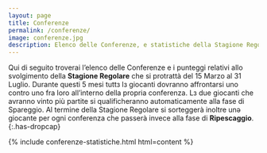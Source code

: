 ```yaml
---
layout: page
title: Conferenze
permalink: /conferenze/
image: conferenze.jpg
description: Elenco delle Conferenze, e statistiche della Stagione Regolare.
---
```

<!--Qui di seguito troverai l’elenco delle Conferenze che si stanno formando su varie province del paese. Ti ricordiamo che una conferenza è composta da un **minimo di 8 Giocanti** ed un **massimo di 12**. Non esiste invece un limite al numero di conferenze che si possono formare sullo stesso territorio. Troverai in questa pagina anche i link per metterti in contatto direttamente con i vari Referenti di Conferenza che potranno farsi carico della tua iscrizione alla Giostra Individuale e di raccogliere la **tariffa di iscrizione**, qualora non avessi modo di [registrarti attraverso il nostro form online](/iscrizione "Iscrizione"). Inoltre questi ultimi avranno un importante ruolo logistico durante tutta la fase della Stagione Regolare garantendo lo svolgimento di tutte le patite e registrandone i punteggi, ti invitiamo pertanto a prendere contatto con loro il prima possibile attraverso i Messaggi Diretti su Instagram (se preferisci puoi richiederci via [email](mailto:lagiostraindividuale@gmail.com "Mail") di essere messə in contatto in altro modo). Se la tua Conferenza di riferimento non dovesse avere posti liberi potrai fondarne una semplicemente inviandoci una richiesta via [email](mailto:lagiostraindividuale@gmail.com "Mail"); provvederemo noi ad inserirla nell’elenco delle Conferenze disponibili.
{:.has-dropcap}

**Il limite massimo di tempo per potersi registrare alla Giostra Individuale o per formare una Conferenza è il 14 Febbraio 2024, [Iscriviti ora](/iscrizione "Iscrizione") se non l’hai ancora fatto!**-->

Qui di seguito troverai l’elenco delle Conferenze e i punteggi relativi allo svolgimento della **Stagione Regolare** che si protrattà del 15 Marzo al 31 Luglio. Durante questi 5 mesi tuttз lз giocanti dovranno affrontarsi uno contro uno fra loro all’interno della propria conferenza. Lз due giocanti che avranno vinto più partite si qualificheranno automaticamente alla fase di Spareggio. Al termine della Stagione Regolare si sorteggerà inoltre unə giocante per ogni conferenza che passerà invece alla fase di **Ripescaggio**.
{:.has-dropcap}




{% include conferenze-statistiche.html html=content %}
<!--Qui di seguito troverai l’elenco dellз giocanti che hanno passato la fase di Stagione Regolare all’interno delle rispettive Conferenze:-->